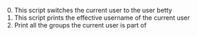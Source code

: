 0. This script switches the current user to the user betty
1. This script prints the effective username of the current user
2. Print all the groups the current user is part of 
